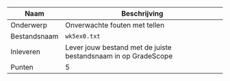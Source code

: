 | Naam         | Beschrijving                                                   |
|--------------|----------------------------------------------------------------|
| Onderwerp    | Onverwachte fouten met tellen                                  |
| Bestandsnaam | `wk5ex0.txt`                                                   |
| Inleveren    | Lever jouw bestand met de juiste bestandsnaam in op GradeScope |
| Punten       | 5                                                              |
